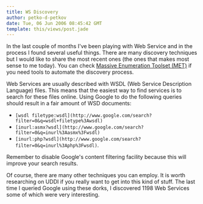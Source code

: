 ```yaml
---
title: WS Discovery
author: petko-d-petkov
date: Tue, 06 Jun 2006 08:45:42 GMT
template: this/views/post.jade
---
```


In the last couple of months I've been playing with Web Service and in the process I found several useful things. There are many discovery techniques but I would like to share the most recent ones (the ones that makes most sense to me today). You can check [Massive Enumeration Toolset (MET)](/blog/met) if you need tools to automate the discovery process.

Web Services are usually described with WSDL (Web Service Description Language) files. This means that the easiest way to find services is to search for these files online. Using Google to do the following queries should result in a fair amount of WSD documents:

* `[wsdl filetype:wsdl](http://www.google.com/search?filter=0&q=wsdl+filetype%3Awsdl)`
* `[inurl:asmx?wsdl](http://www.google.com/search?filter=0&q=inurl%3Aasmx%3Fwsdl)`
* `[inurl:php?wsdl](http://www.google.com/search?filter=0&q=inurl%3Aphp%3Fwsdl)`.

Remember to disable Google's content filtering facility because this will improve your search results.

Of course, there are many other techniques you can employ. It is worth researching on UDDI if you really want to get into this kind of stuff. The last time I queried Google using these dorks, I discovered 1198 Web Services some of which were very interesting.
